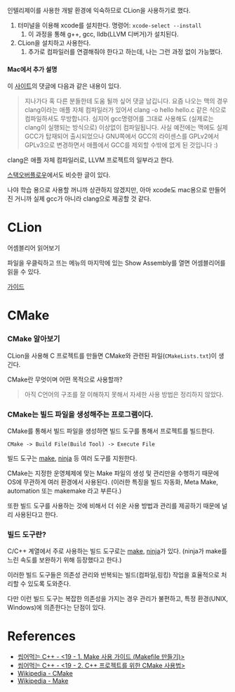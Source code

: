 
인텔리제이를 사용한 개발 환경에 익숙하므로 CLion을 사용하기로 했다.

1. 터미널을 이용해 xcode를 설치한다. 명령어: `xcode-select --install`
	1. 이 과정을 통해 g++, gcc, lldb(LLVM 디버거)가 설치된다.
2. CLion을 설치하고 사용한다.
	1. 추가로 컴파일러를 연결해줘야 한다고 하는데, 나는 그런 과정 없이 가능했다.

#### Mac에서 추가 설명

이 [사이트](https://modoocode.com/14)의 댓글에 다음과 같은 내용이 있다.

> 지나가다 혹 다른 분들한테 도움 될까 싶어 댓글 남깁니다. 요즘 나오는 맥의 경우 clang이라는 애플 자체 컴파일러가 있어서 clang -o hello hello.c 같은 식으로 컴파일하셔도 무방합니다. 심지어 gcc명령어를 그대로 사용해도 (실제로는 clang이 실행되는 방식으로) 이상없이 컴파일됩니다. 사실 예전에는 맥에도 실제 GCC가 탑재되어 출시되었으나 GNU쪽에서 GCC의 라이센스를 GPLv2에서 GPLv3으로 변경하면서 애플에서 GCC를 제외할 수밖에 없게 된 것입니다 :)

clang은 애플 자체 컴파일러로, LLVM 프로젝트의 일부라고 한다.

[스택오버플로우](https://stackoverflow.com/questions/64992467/mac-clang-installation-seems-to-override-gcc-install)에서도 비슷한 글이 있다.

나야 학습 용으로 사용할 꺼니까 상관하지 않겠지만, 아마 xcode도 mac용으로 만들어진 거니까 실제 gcc가 아니라 clang으로 제공할 것 같다.

# CLion

어셈블리어 읽어보기 

파일을 우클릭하고 뜨는 메뉴의 마지막에 있는 Show Assembly를 열면 어셈블리어를 읽을 수 있다.

[가이드](https://www.jetbrains.com/help/clion/assembly-view-for-files.html)

# CMake

### CMake 알아보기

CLion을 사용해 C 프로젝트를 만들면 CMake와 관련된 파일(`CMakeLists.txt`)이 생긴다.

CMake란 무엇이며 어떤 목적으로 사용할까?

> 아직 C언어의 구조를 잘 이해하지 못해서 자세한 사용 방법은 정리하지 않았다.

### CMake는 빌드 파일을 생성해주는 프로그램이다.

CMake를 통해서 빌드 파일을 생성하면 빌드 도구를 통해서 프로젝트를 빌드한다.

`CMake -> Build File(Build Tool) -> Execute File`

빌드 도구는 [make](<https://ko.wikipedia.org/wiki/Make_(%EC%86%8C%ED%94%84%ED%8A%B8%EC%9B%A8%EC%96%B4)>), [ninja](<https://ko.wikipedia.org/wiki/%EB%8B%8C%EC%9E%90_(%EB%B9%8C%EB%93%9C_%EC%8B%9C%EC%8A%A4%ED%85%9C)>) 등 여러 도구를 지원한다.

CMake는 지정한 운영체제에 맞는 Make 파일의 생성 및 관리만을 수행하기 때문에 OS에 무관하게 여러 환경에서 사용된다. (이러한 특징을 빌드 자동화, Meta Make, automation 또는 makemake 라고 부른다.)

또한 빌드 도구를 사용하는 것에 비해서 더 쉬운 사용 방법과 관리를 제공하기 때문에 널리 사용된다고 한다.

### 빌드 도구란?

C/C++ 계열에서 주로 사용하는 빌드 도구로는 [make](<https://ko.wikipedia.org/wiki/Make_(%EC%86%8C%ED%94%84%ED%8A%B8%EC%9B%A8%EC%96%B4)>), [ninja](<https://ko.wikipedia.org/wiki/%EB%8B%8C%EC%9E%90_(%EB%B9%8C%EB%93%9C_%EC%8B%9C%EC%8A%A4%ED%85%9C)>)가 있다. (ninja가 make를 느린 속도를 보완하기 위해 등장했다고 한다.)

이러한 빌드 도구들은 의존성 관리와 반복되는 빌드(컴파일,링킹) 작업을 효율적으로 처리할 수 있도록 도와준다. 

다만 이런 빌드 도구는 복잡한 의존성을 가지는 경우 관리가 불편하고, 특정 환경(UNIX, Windows)에 의존한다는 단점이 있다.

# References

- [씹어먹는 C++ - <19 - 1. Make 사용 가이드 (Makefile 만들기)>](https://modoocode.com/311)
- [씹어먹는 C++ - <19 - 2. C++ 프로젝트를 위한 CMake 사용법>](https://modoocode.com/332)
- [Wikipedia - CMake](https://en.wikipedia.org/wiki/CMake)
- [Wikipedia - Make](https://en.wikipedia.org/wiki/Make_(software))
